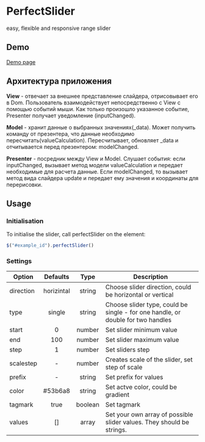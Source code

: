 # PerfectSlider

easy, flexible and responsive range slider

## Demo
[Demo page](https://yubil-olga.github.io/Ranger/dist/)

## Архитектура приложения

**View** - отвечает за внешнее представление слайдера, отрисовывает его в Dom. Пользователь взаимодействует непосредственно с View с помощью событий мыши. Как только произошло указанное событие, Presenter получает уведомление (inputChanged).

**Model** - хранит данные о выбранных значениях(_data). Может получить команду от презентера, что данные необходимо пересчитать(valueCalculation). Пересчитывает, обновляет _data и отчитывается перед презентером: modelChanged.

**Presenter** - посредник между View и Model. Слушает события: если inputChanged, вызывает метод модели valueCalculation и передает необходимые для расчета данные. Если modelChanged, то вызывает метод вида слайдера update и передает ему значения и координаты для перерисовки.

## Usage


### Initialisation
To initialise the slider, call perfectSlider on the element:
```javascript
$("#example_id").perfectSlider()
```

### Settings
| Option        | Defaults      | Type   | Description                                                                     |
| ------------- |:-------------:|:------:|---------------------------------------------------------------------------------|
| direction     | horizintal    | string | Choose slider direction, could be horizontal or vertical                        |
| type          | single        | string | Choose slider type, could be single - for one handle, or double for two handles |
| start         | 0             | number | Set slider minimum value
| end           | 100           | number | Set slider maximum value
| step          | 1             | number | Set sliders step
| scalestep     | -             | number | Creates scale of the slider, set step of scale
| prefix        | -             | string | Set prefix for values
| color         | #53b6a8       | string | Set actve color, could be gradient
| tagmark       | true          | boolean| Set tagmark
| values        | []            | array  | Set your own array of possible slider values. They should be strings.   